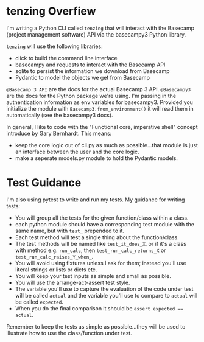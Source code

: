 # tenzing Overfiew
I'm writing a Python CLI called `tenzing` that will interact with the Basecamp (project management software) API via the basecampy3 Python library.

`tenzing` will use the following libraries:
- click to build the command line interface
- basecampy and requests to interact with the Basecamp API
- sqlite to persist the information we download from Basecamp
- Pydantic to model the objects we get from Basecamp

`@Basecamp 3 API` are the docs for the actual Basecamp 3 API.
`@Basecampy3` are the docs for the Python package we're using.
I'm passing in the authentication information as env variables for basecampy3.
Provided you initialize the module with `Basecamp3.from_environment()` it will read them in automatically (see the basecampy3 docs).

In general, I like to code with the "Functional core, imperative shell" concept introduce by Gary Bernhardt.
This means:
- keep the core logic out of cli.py as much as possible...that module is just an interface between the user and the core logic.
- make a seperate models.py module to hold the Pydantic models.


# Test Guidance
I'm also using pytest to write and run my tests.
My guidance for writing tests:
- You will group all the tests for the given function/class within a class.
- each python module should have a corresponding test module with the same name, but with `test_` prepended to it.
- Each test method will test a single thing about the function/class.
- The test methods will be named like `test_it_does_X`, or if it's a class with method e.g. `run_calc`, then `test_run_calc_returns_X` or `test_run_calc_raises_Y_when_`.
- You will avoid using fixtures unless I ask for them; instead you'll use literal strings or lists or dicts etc.
- You will keep your test inputs as simple and small as possible.
- You will use the arrange-act-assert test style.
- The variable you'll use to capture the evaluation of the code under test will be called `actual` and the variable you'll use to compare to `actual` will be called `expected`.
- When you do the final comparison it should be `assert expected == actual`.

Remember to keep the tests as simple as possible...they will be used to illustrate how to use the class/function under test.

